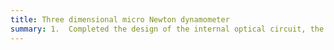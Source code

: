 ```yaml
---
title: Three dimensional micro Newton dynamometer 
summary: 1.  Completed the design of the internal optical circuit, the design of the signal amplification circuit, and the test of the dynamometer index.
---
```

